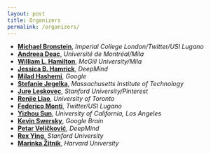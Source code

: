 ```yaml
---
layout: post
title: Organizers
permalink: /organizers/
---
```


- [**Michael Bronstein**](https://www.imperial.ac.uk/people/m.bronstein), *Imperial College London/Twitter/USI Lugano*
- [**Andreea Deac**](http://andreeadeac22.github.io), *Université de Montréal/Mila*
- [**William L. Hamilton**](https://williamleif.github.io), *McGill University/Mila*
- [**Jessica B. Hamrick**](http://www.jesshamrick.com/), *DeepMind*
- [**Milad Hashemi**](https://hps.ece.utexas.edu/people/miladh/), *Google*
- [**Stefanie Jegelka**](https://people.csail.mit.edu/stefje/), *Massachusetts Institute of Technology*
- [**Jure Leskovec**](https://cs.stanford.edu/~jure/), *Stanford University/Pinterest*
- [**Renjie Liao**](http://www.cs.toronto.edu/~rjliao/), *University of Toronto*
- [**Federico Monti**](https://www.ics.usi.ch/index.php/people-detail-page/268-federico-monti), *Twitter/USI Lugano* 
- [**Yizhou Sun**](http://web.cs.ucla.edu/~yzsun/), *University of California, Los Angeles*
- [**Kevin Swersky**](http://www.cs.toronto.edu/~kswersky/), *Google Brain*
- [**Petar Veličković**](https://petar-v.com/), *DeepMind*
- [**Rex Ying**](https://cs.stanford.edu/people/rexy/), *Stanford University*
- [**Marinka Žitnik**](https://dbmi.hms.harvard.edu/people/marinka-zitnik), *Harvard University* 
